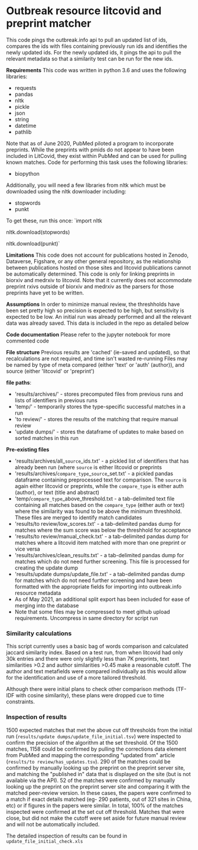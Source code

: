 # Outbreak resource litcovid and preprint matcher

This code pings the outbreak.info api to pull an updated list of ids, compares the ids with files containing previously run ids and identifies the newly updated ids. For the newly updated ids, it pings the api to pull the relevant metadata so that a similarity test can be run for the new ids.

**Requirements**
This code was written in python 3.6 and uses the following libraries:
* requests
* pandas
* nltk
* pickle
* json
* string
* datetime
* pathlib

Note that as of June 2020, PubMed piloted a program to incorporate preprints. While the preprints with pmids do not appear to have been included in LitCovid, they exist within PubMed and can be used for pulling known matches. Code for performing this task uses the following libraries:
* biopython

Additionally, you will need a few libraries from nltk which must be downloaded using the nltk downloader including:
* stopwords
* punkt

To get these, run this once:
`import nltk

nltk.download(stopwords)

nltk.download(punkt)`


**Limitations**
This code does not account for publications hosted in Zenodo, Dataverse, Figshare, or any other general repository, as the relationship between publications hosted on those sites and litcovid publications cannot be automatically determined.  This code is only for linking preprints in biorxiv and medrxiv to litcovid. Note that it currently does not accommodate preprint rxivs outside of biorxiv and medrxiv as the parsers for those preprints have yet to be written.

**Assumptions**
In order to minimize manual review, the threshholds have been set pretty high so precision is expected to be high, but sensitivity is expected to be low. An initial run was already performed and all the relevant data was already saved.  This data is included in the repo as detailed below

**Code documentation**
Please refer to the jupyter notebook for more commented code

**File structure**
Previous results are 'cached' (ie-saved and updated), so that recalculations are not required, and time isn't wasted re-running
Files may be named by type of meta compared (either 'text' or 'auth' (author)), and source (either 'litcovid' or 'preprint')

**file paths**:
* 'results/archives/' - stores precomputed files from previous runs and lists of identifiers in previous runs
* 'temp/' - temporarily stores the type-specific successful matches in a run
* 'to review/' - stores the results of the matching that require manual review
* 'update dumps/' - stores the dataframe of updates to make based on sorted matches in this run

**Pre-existing files**
* 'results/archives/all_`source`_ids.txt' - a pickled list of identifiers that has already been run (where `source` is either litcovid or preprints
* 'results/archives/`compare_type`_`source`_set.txt' - a pickled pandas dataframe containing preprocessed text for comparison. The `source` is again either litcovid or preprints, while the `compare_type` is either auth (author), or text (title and abstract)
* 'temp/`compare_type`_above_threshold.txt - a tab-delimited text file containing all matches based on the `compare_type` (either auth or text) where the similarity was found to be above the minimum threshhold. These files are merged to identify match candidates
* 'results/to review/low_scores.txt' - a tab-delimited pandas dump for matches where the sum score was below the threshhold for acceptance
* 'results/to review/manual_check.txt' - a tab-delimited pandas dump for matches where a litcovid item matched with more than one preprint or vice versa
* 'results/archives/clean_results.txt' - a tab-delimited pandas dump for matches which do not need further screening. This file is processed for creating the update dump
* 'results/update dumps/update_file.txt' - a tab-delimited pandas dump for matches which do not need further screening and have been formatted with the appropriate fields for importing into outbreak.info resource metadata
* As of May 2021, an additional split export has been included for ease of merging into the database
* Note that some files may be compressed to meet github upload requirements. Uncompress in same directory for script run

### Similarity calculations
This script currently uses a basic bag of words comparison and calculated jaccard similarity index. 
Based on a test run, from when litcovid had only 30k entries and there were only slightly less than 7K preprints, text similarities >0.2 and author similarities >0.45 make a reasonable cutoff. The author and text metafields were compared individually as this would allow for the identification and use of a more tailored threshold. 

Although there were initial plans to check other comparison methods (TF-IDF with cosine similarity), these plans were dropped cue to time constraints.

### Inspection of results
1500 expected matches that met the above cut off thresholds from the initial run (`results/update dumps/update_file_initial.tsv`) were inspected to confirm the precision of the algorithm at the set threshold. Of the 1500 matches, 1158 could be confirmed by pulling the corrections data element from PubMed and mapping the corresponding "updated from" article (`results/to review/has_updates.tsv`). 290 of the matches could be confirmed by manually looking up the preprint on the preprint server site, and matching the "published in" data that is displayed on the site (but is not available via the API). 52 of the matches were confirmed by manually looking up the preprint on the preprint server site and comparing it with the matched peer-review version. In these cases, the papers were confirmed to a match if exact details matched (eg- 290 patients, out of 321 sites in China, etc) or if figures in the papers were similar. In total, 100% of the matches inspected were confirmed at the set cut off threshold. Matches that were close, but did not make the cutoff were set aside for future manual review and will not be automatically included. 

The detailed inspection of results can be found in `update_file_initial_check.xls`

